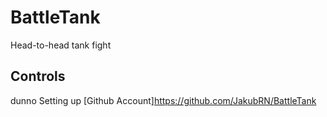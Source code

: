 # BattleTank
Head-to-head tank fight
## Controls
dunno
Setting up [Github Account]<https://github.com/JakubRN/BattleTank>
